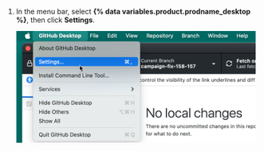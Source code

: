 1. In the menu bar, select **{% data variables.product.prodname_desktop %}**, then click **Settings**.

   ![Screenshot of the menu bar on a Mac. Under the open "GitHub Desktop" dropdown menu, the cursor hovers over "Settings", which is highlighted in blue.](/assets/images/help/desktop/mac-choose-settings.png)
